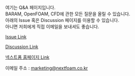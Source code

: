 
여기는 Q&A 페이지입니다.<br>
BARAM, OpenFOAM, CFD에 관한 모든 질문을 올릴 수 있습니다.<br>
아래의 Issue 혹은 Discussion 페이지를 이용할 수 있습니다.<br>
아니면 저희에게 직접 이메일을 보내셔도 좋습니다.<br>

[Issue Link](https://github.com/nextfoam/baram/issues)

[Discussion Link](https://github.com/nextfoam/baram/discussions)

[넥스트폼 홈페이지 Link](https://www.nextfoam.co.kr/pd-Baram-qna.php)

이메일 주소 : marketing@nextfoam.co.kr